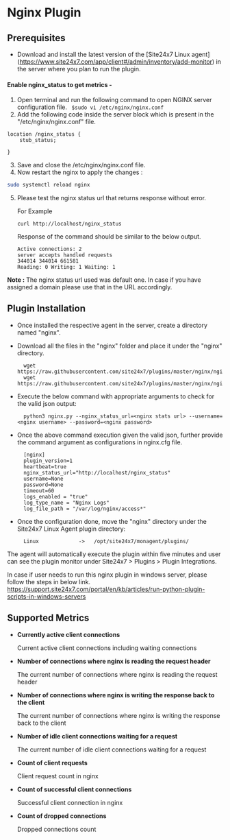 # Nginx Plugin
                                                                                              
## Prerequisites

- Download and install the latest version of the [Site24x7 Linux agent] (https://www.site24x7.com/app/client#/admin/inventory/add-monitor) in the server where you plan to run the plugin. 

#### Enable nginx_status to get metrics -

1. Open terminal and run the following command to open NGINX server configuration file.
		 ``` 
		 $sudo vi /etc/nginx/nginx.conf 
		 ```
2. Add the following code inside the server block which is present in the "/etc/nginx/nginx.conf" file.
```
location /nginx_status {
    stub_status;
    	
}
```
3. Save and close the /etc/nginx/nginx.conf file.
4. Now restart the nginx to apply the changes :
```bash
sudo systemctl reload nginx
```

5. Please test the nginx status url that returns response without error.  

	For Example
	```
	curl http://localhost/nginx_status
	```
 	Response of the command should be similar to the below output.
	
	```
	Active connections: 2
	server accepts handled requests
	344014 344014 661581
	Reading: 0 Writing: 1 Waiting: 1
	```
 **Note :**
	The nginx status url used was default one. In case if you have assigned a domain please use that in the URL accordingly.

## Plugin Installation  

- Once installed the respective agent in the server, create a directory named "nginx".
      
- Download all the files in the "nginx" folder and place it under the "nginx" directory.

		wget https://raw.githubusercontent.com/site24x7/plugins/master/nginx/nginx.py
		wget https://raw.githubusercontent.com/site24x7/plugins/master/nginx/nginx.cfg

- Execute the below command with appropriate arguments to check for the valid json output:

		python3 nginx.py --nginx_status_url=<nginx stats url> --username=<nginx username> --password=<nginx password> 

- Once the above command execution given the valid json, further provide the command argument as configurations in nginx.cfg file.

		[nginx]
		plugin_version=1
		heartbeat=true
		nginx_status_url="http://localhost/nginx_status"
		username=None
		password=None
		timeout=60
		logs_enabled = "true"
		log_type_name = "Nginx Logs"
		log_file_path = "/var/log/nginx/access*"
	
- Once the configuration done, move the "nginx" directory under the Site24x7 Linux Agent plugin directory: 

		Linux             ->   /opt/site24x7/monagent/plugins/

		
The agent will automatically execute the plugin within five minutes and user can see the plugin monitor under Site24x7 > Plugins > Plugin Integrations.


In case if user needs to run this nginx plugin in windows server, please follow the steps in below link.
https://support.site24x7.com/portal/en/kb/articles/run-python-plugin-scripts-in-windows-servers


## Supported Metrics

- **Currently active client connections**

    Current active client connections including waiting connections

- **Number of connections where nginx is reading the request header**

    The current number of connections where nginx is reading the request header

- **Number of connections where nginx is writing the response back to the client**

    The current number of connections where nginx is writing the response back to the client

- **Number of idle client connections waiting for a request**

    The current number of idle client connections waiting for a request
- **Count of client requests**

    Client request count in nginx

- **Count of successful client connections**

    Successful client connection in nginx

- **Count of dropped connections**

    Dropped connections count








